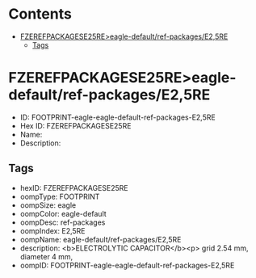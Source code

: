 



Contents
========

* [FZEREFPACKAGESE25RE>eagle-default/ref-packages/E2,5RE](#fzerefpackagese25reeagle-defaultref-packagese25re)
	* [Tags](#tags)

# FZEREFPACKAGESE25RE>eagle-default/ref-packages/E2,5RE

- ID: FOOTPRINT-eagle-eagle-default-ref-packages-E2,5RE
- Hex ID: FZEREFPACKAGESE25RE
- Name: 
- Description: 

## Tags

- hexID: FZEREFPACKAGESE25RE
- oompType: FOOTPRINT
- oompSize: eagle
- oompColor: eagle-default
- oompDesc: ref-packages
- oompIndex: E2,5RE
- oompName: eagle-default/ref-packages/E2,5RE
- description: &lt;b&gt;ELECTROLYTIC CAPACITOR&lt;/b&gt;&lt;p&gt;&#xD;
grid 2.54 mm, diameter 4 mm,
- oompID: FOOTPRINT-eagle-eagle-default-ref-packages-E2,5RE
